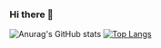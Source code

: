 ### Hi there 👋

![Anurag's GitHub stats](https://github-readme-stats.vercel.app/api?username=romchesko-pazzi&theme=vue&show_icons=true)
[![Top Langs](https://github-readme-stats.vercel.app/api/top-langs/?username=romchesko-pazzi&layout=compact)](https://github.com/romchesko-pazzi/github-readme-stats)

